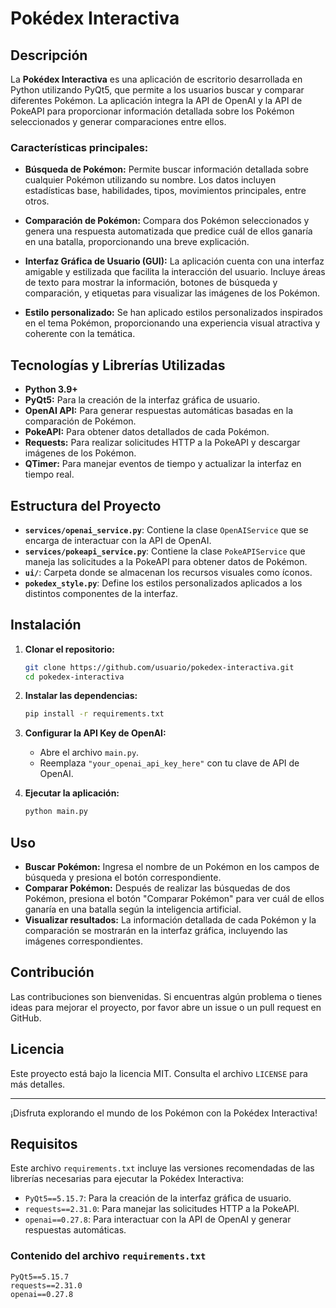 # Pokédex Interactiva

## Descripción

La **Pokédex Interactiva** es una aplicación de escritorio desarrollada en Python utilizando PyQt5, que permite a los usuarios buscar y comparar diferentes Pokémon. La aplicación integra la API de OpenAI y la API de PokeAPI para proporcionar información detallada sobre los Pokémon seleccionados y generar comparaciones entre ellos.

### Características principales:

- **Búsqueda de Pokémon:** Permite buscar información detallada sobre cualquier Pokémon utilizando su nombre. Los datos incluyen estadísticas base, habilidades, tipos, movimientos principales, entre otros.

- **Comparación de Pokémon:** Compara dos Pokémon seleccionados y genera una respuesta automatizada que predice cuál de ellos ganaría en una batalla, proporcionando una breve explicación.

- **Interfaz Gráfica de Usuario (GUI):** La aplicación cuenta con una interfaz amigable y estilizada que facilita la interacción del usuario. Incluye áreas de texto para mostrar la información, botones de búsqueda y comparación, y etiquetas para visualizar las imágenes de los Pokémon.

- **Estilo personalizado:** Se han aplicado estilos personalizados inspirados en el tema Pokémon, proporcionando una experiencia visual atractiva y coherente con la temática.

## Tecnologías y Librerías Utilizadas

- **Python 3.9+**
- **PyQt5:** Para la creación de la interfaz gráfica de usuario.
- **OpenAI API:** Para generar respuestas automáticas basadas en la comparación de Pokémon.
- **PokeAPI:** Para obtener datos detallados de cada Pokémon.
- **Requests:** Para realizar solicitudes HTTP a la PokeAPI y descargar imágenes de los Pokémon.
- **QTimer:** Para manejar eventos de tiempo y actualizar la interfaz en tiempo real.

## Estructura del Proyecto

- **`services/openai_service.py`**: Contiene la clase `OpenAIService` que se encarga de interactuar con la API de OpenAI.
- **`services/pokeapi_service.py`**: Contiene la clase `PokeAPIService` que maneja las solicitudes a la PokeAPI para obtener datos de Pokémon.
- **`ui/`**: Carpeta donde se almacenan los recursos visuales como íconos.
- **`pokedex_style.py`**: Define los estilos personalizados aplicados a los distintos componentes de la interfaz.

## Instalación

1. **Clonar el repositorio:**

    ```bash
    git clone https://github.com/usuario/pokedex-interactiva.git
    cd pokedex-interactiva
    ```

2. **Instalar las dependencias:**

    ```bash
    pip install -r requirements.txt
    ```

3. **Configurar la API Key de OpenAI:**
   - Abre el archivo `main.py`.
   - Reemplaza `"your_openai_api_key_here"` con tu clave de API de OpenAI.

4. **Ejecutar la aplicación:**

    ```bash
    python main.py
    ```

## Uso

- **Buscar Pokémon:** Ingresa el nombre de un Pokémon en los campos de búsqueda y presiona el botón correspondiente.
- **Comparar Pokémon:** Después de realizar las búsquedas de dos Pokémon, presiona el botón "Comparar Pokémon" para ver cuál de ellos ganaría en una batalla según la inteligencia artificial.
- **Visualizar resultados:** La información detallada de cada Pokémon y la comparación se mostrarán en la interfaz gráfica, incluyendo las imágenes correspondientes.

## Contribución

Las contribuciones son bienvenidas. Si encuentras algún problema o tienes ideas para mejorar el proyecto, por favor abre un issue o un pull request en GitHub.

## Licencia

Este proyecto está bajo la licencia MIT. Consulta el archivo `LICENSE` para más detalles.

---

¡Disfruta explorando el mundo de los Pokémon con la Pokédex Interactiva!

## Requisitos

Este archivo `requirements.txt` incluye las versiones recomendadas de las librerías necesarias para ejecutar la Pokédex Interactiva:

- `PyQt5==5.15.7`: Para la creación de la interfaz gráfica de usuario.
- `requests==2.31.0`: Para manejar las solicitudes HTTP a la PokeAPI.
- `openai==0.27.8`: Para interactuar con la API de OpenAI y generar respuestas automáticas.

### Contenido del archivo `requirements.txt`

```plaintext
PyQt5==5.15.7
requests==2.31.0
openai==0.27.8
